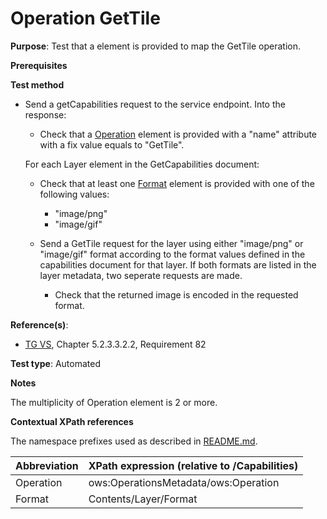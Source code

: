 # Operation GetTile

**Purpose**: Test that a element is provided to map the GetTile operation.

**Prerequisites**

**Test method**

* Send a getCapabilities request to the service endpoint. Into the response:

    * Check that a [Operation](#operation) element is provided with a "name" attribute with a fix value equals to "GetTile".

    For each Layer element in the GetCapabilities document:

    * Check that at least one [Format](#format) element is provided with one of the following values:
      * "image/png"
      * "image/gif"

    * Send a GetTile request for the layer using either "image/png" or "image/gif" format according to the format values defined in the capabilities document for that layer. If both formats are listed in the layer metadata, two seperate requests are made.

      * Check that the returned image is encoded in the requested format.

**Reference(s)**:
* [TG VS](./README.md#ref_TG_VS), Chapter 5.2.3.3.2.2, Requirement 82

**Test type**: Automated

**Notes**

The multiplicity of Operation element is 2 or more.

**Contextual XPath references**

The namespace prefixes used as described in [README.md](./README.md#namespaces).

Abbreviation                                               |  XPath expression (relative to /Capabilities)
---------------------------------------------------------- | -------------------------------------------------------------------------
Operation <a name="operation"></a> | ows:OperationsMetadata/ows:Operation
Format <a name="format"></a> | Contents/Layer/Format